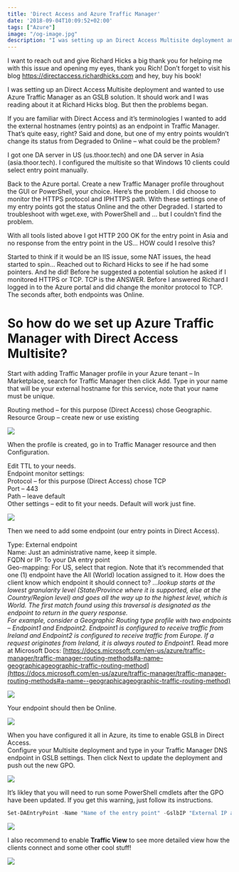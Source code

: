 ```yaml
---
title: 'Direct Access and Azure Traffic Manager'
date: '2018-09-04T10:09:52+02:00'
tags: ["Azure"]
image: "/og-image.jpg"
description: "I was setting up an Direct Access Multisite deployment and wanted to use Azure Traffic Manager as an GSLB solution. It should work and I was reading about it at Richard Hicks blog..."
---
```

I want to reach out and give Richard Hicks a big thank you for helping me with this issue and opening my eyes, thank you Rich! Don’t forget to visit his blog <https://directaccess.richardhicks.com> and hey, buy his book!

I was setting up an Direct Access Multisite deployment and wanted to use Azure Traffic Manager as an GSLB solution. It should work and I was reading about it at Richard Hicks blog. But then the problems began.

If you are familiar with Direct Access and it’s terminologies I wanted to add the external hostnames (entry points) as an endpoint in Traffic Manager. That’s quite easy, right? Said and done, but one of my entry points wouldn’t change its status from Degraded to Online – what could be the problem?

I got one DA server in US (us.thoor.tech) and one DA server in Asia (asia.thoor.tech). I configured the multisite so that Windows 10 clients could select entry point manually.

Back to the Azure portal. Create a new Traffic Manager profile throughout the GUI or PowerShell, your choice. Here’s the problem. I did choose to monitor the HTTPS protocol and IPHTTPS path. With these settings one of my entry points got the status Online and the other Degraded. I started to troubleshoot with wget.exe, with PowerShell and … but I couldn’t find the problem.

With all tools listed above I got HTTP 200 OK for the entry point in Asia and no response from the entry point in the US… HOW could I resolve this?

Started to think if it would be an IIS issue, some NAT issues, the head started to spin… Reached out to Richard Hicks to see if he had some pointers. And he did! Before he suggested a potential solution he asked if I monitored HTTPS or TCP. TCP is the ANSWER. Before I answered Richard I logged in to the Azure portal and did change the monitor protocol to TCP. The seconds after, both endpoints was Online.

So how do we set up Azure Traffic Manager with Direct Access Multisite?
=======================================================================

Start with adding Traffic Manager profile in your Azure tenant – In Marketplace, search for Traffic Manager then click Add. Type in your name that will be your external hostname for this service, note that your name must be unique.

Routing method – for this purpose (Direct Access) chose Geographic.  
Resource Group – create new or use existing

![](./trafficmanager_1.png)

When the profile is created, go in to Traffic Manager resource and then Configuration.

Edit TTL to your needs.  
Endpoint monitor settings:  
Protocol – for this purpose (Direct Access) chose TCP  
Port – 443  
Path – leave default  
Other settings – edit to fit your needs. Default will work just fine.

![](./trafficmanager_3.png)

Then we need to add some endpoint (our entry points in Direct Access).

Type: External endpoint  
Name: Just an administrative name, keep it simple.  
FQDN or IP: To your DA entry point  
Geo-mapping: For US, select that region. Note that it’s recommended that one (1) endpoint have the All (World) location assigned to it. How does the client know which endpoint it should connect to? *…lookup starts at the lowest granularity level (State/Province where it is supported, else at the Country/Region level) and goes all the way up to the highest level, which is World. The first match found using this traversal is designated as the endpoint to return in the query response.  
For example, consider a Geographic Routing type profile with two endpoints – Endpoint1 and Endpoint2. Endpoint1 is configured to receive traffic from Ireland and Endpoint2 is configured to receive traffic from Europe. If a request originates from Ireland, it is always routed to Endpoint1.* Read more at Microsoft Docs: [https://docs.microsoft.com/en-us/azure/traffic-manager/traffic-manager-routing-methods#a-name–geographicageographic-traffic-routing-method](https://docs.microsoft.com/en-us/azure/traffic-manager/traffic-manager-routing-methods#a-name--geographicageographic-traffic-routing-method)

![](./trafficmanager_4.png)

Your endpoint should then be Online.

![](./atm.png)

When you have configured it all in Azure, its time to enable GSLB in Direct Access.  
Configure your Multisite deployment and type in your Traffic Manager DNS endpoint in GSLB settings. Then click Next to update the deployment and push out the new GPO.

![](./trafficmanager_2.png)

It’s likley that you will need to run some PowerShell cmdlets after the GPO have been updated. If you get this warning, just follow its instructions.

```powershell
Set-DAEntryPoint -Name "Name of the entry point" -GslbIP "External IP address of the DNS name"
```

![](./da_multisite_gslb.png)

I also recommend to enable **Traffic View** to see more detailed view how the clients connect and some other cool stuff!

![](./trafficmanager_trafficview.png)
